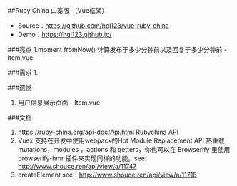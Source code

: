 ##Ruby China 山寨版 （Vue框架）
- Source：https://github.com/hql123/vue-ruby-china
- Demo：https://hql123.github.io/

###亮点
1.moment fromNow() 计算发布于多少分钟前以及回复于多少分钟前 - Item.vue



###需求
1.


###遗憾
1. 用户信息展示页面 - Item.vue


###文档
1. https://ruby-china.org/api-doc/Api.html Rubychina API
2. Vuex 支持在开发中使用webpack的Hot Module Replacement API 热重载 mutations，modules ，actions 和 getters，你也可以在 Browserify 里使用 browserify-hmr 插件来实现同样的功能。see: http://www.shouce.ren/api/view/a/11747
3. createElement see：http://www.shouce.ren/api/view/a/11718
